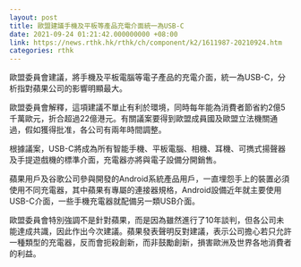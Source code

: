 ```yaml
---
layout: post
title: 歐盟建議手機及平板等產品充電介面統一為USB-C
date: 2021-09-24 01:21:42.000000000 +08:00
link: https://news.rthk.hk/rthk/ch/component/k2/1611987-20210924.htm
categories: rthk
---
```


歐盟委員會建議，將手機及平板電腦等電子產品的充電介面，統一為USB-C，分析指對蘋果公司的影響明顯最大。

歐盟委員會解釋，這項建議不單止有利於環境，同時每年能為消費者節省約2億5千萬歐元，折合超過22億港元。有關議案要得到歐盟成員國及歐盟立法機關通過，假如獲得批准，各公司有兩年時間調整。

根據議案，USB-C將成為所有智能手機、平板電腦、相機、耳機、可擕式揚聲器及手提遊戲機的標準介面，充電器亦將與電子設備分開銷售。

蘋果用戶及谷歌公司參與開發的Android系統產品用戶，一直埋怨手上的裝置必須使用不同充電器，其中蘋果有專屬的連接器規格，Android設備近年就主要使用USB-C介面，一些手機充電器就配備另一類USB介面。

歐盟委員會特別強調不是針對蘋果，而是因為雖然進行了10年談判，但各公司未能達成共識，因此作出今次建議。蘋果發表聲明反對建議，表示公司擔心若只允許一種類型的充電器，反而會扼殺創新，而非鼓勵創新，損害歐洲及世界各地消費者的利益。
